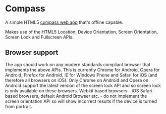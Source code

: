 # Compass

A simple HTML5 [compass web app](https://compass.wooleys.us/) that's offline capable.

Makes use of the HTML5 Location, Device Orientation, Screen Orientation, Screen Lock and Fullscreen APIs.

## Browser support

The app should work on any modern standards compliant browser that implements the above APIs. This is currently Chrome for Android, Opera for Android, Firefox for Android, IE for Windows Phone and Safari for iOS (and therefore all browsers on iOS). Only Chrome on Android and Opera on Android support the latest version of the screen lock API and so screen lock is only available on these browsers. Webkit based browsers - iOS Safari-based browsers, default Android Browser etc. - do not implement the screen orientation API so will show incorrect results if the device is turned from portrait.
